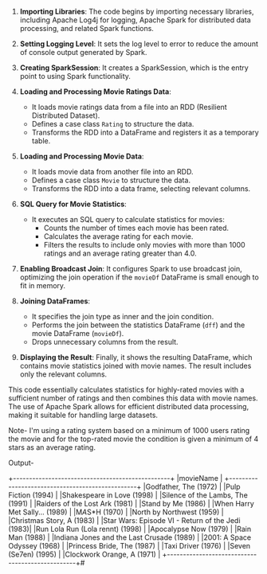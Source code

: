 1. **Importing Libraries**: The code begins by importing necessary libraries, including Apache Log4j for logging, Apache Spark for distributed data processing, and related Spark functions.

2. **Setting Logging Level**: It sets the log level to error to reduce the amount of console output generated by Spark.

3. **Creating SparkSession**: It creates a SparkSession, which is the entry point to using Spark functionality.

4. **Loading and Processing Movie Ratings Data**:
   - It loads movie ratings data from a file into an RDD (Resilient Distributed Dataset).
   - Defines a case class `Rating` to structure the data.
   - Transforms the RDD into a DataFrame and registers it as a temporary table.

5. **Loading and Processing Movie Data**:
   - It loads movie data from another file into an RDD.
   - Defines a case class `Movie` to structure the data.
   - Transforms the RDD into a data frame, selecting relevant columns.

6. **SQL Query for Movie Statistics**:
   - It executes an SQL query to calculate statistics for movies:
     - Counts the number of times each movie has been rated.
     - Calculates the average rating for each movie.
     - Filters the results to include only movies with more than 1000 ratings and an average rating greater than 4.0.

7. **Enabling Broadcast Join**: It configures Spark to use broadcast join, optimizing the join operation if the `movieDf` DataFrame is small enough to fit in memory.

8. **Joining DataFrames**:
   - It specifies the join type as inner and the join condition.
   - Performs the join between the statistics DataFrame (`dff`) and the movie DataFrame (`movieDf`).
   - Drops unnecessary columns from the result.

9. **Displaying the Result**: Finally, it shows the resulting DataFrame, which contains movie statistics joined with movie names. The result includes only the relevant columns.

This code essentially calculates statistics for highly-rated movies with a sufficient number of ratings and then combines this data with movie names. The use of Apache Spark allows for efficient distributed data processing, making it suitable for handling large datasets.

Note- I'm using a rating system based on a minimum of 1000 users rating the movie and for the top-rated movie the condition is given a minimum of 4 stars as an average rating.


Output-

+-------------------------------------------------+
|movieName                                        |
+-------------------------------------------------+
|Godfather, The (1972)                            |
|Pulp Fiction (1994)                              |
|Shakespeare in Love (1998)                       |
|Silence of the Lambs, The (1991)                 |
|Raiders of the Lost Ark (1981)                   |
|Stand by Me (1986)                               |
|When Harry Met Sally... (1989)                   |
|M*A*S*H (1970)                                   |
|North by Northwest (1959)                        |
|Christmas Story, A (1983)                        |
|Star Wars: Episode VI - Return of the Jedi (1983)|
|Run Lola Run (Lola rennt) (1998)                 |
|Apocalypse Now (1979)                            |
|Rain Man (1988)                                  |
|Indiana Jones and the Last Crusade (1989)        |
|2001: A Space Odyssey (1968)                     |
|Princess Bride, The (1987)                       |
|Taxi Driver (1976)                               |
|Seven (Se7en) (1995)                             |
|Clockwork Orange, A (1971)                       |
+-------------------------------------------------+# 
